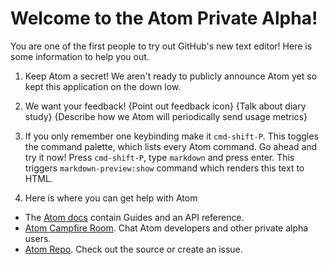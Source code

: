 # Welcome to the Atom Private Alpha!

You are one of the first people to try out GitHub's new text editor! Here is
some information to help you out.

1. Keep Atom a secret! We aren't ready to publicly announce Atom yet so kept
this application on the down low.

2. We want your feedback! {Point out feedback icon} {Talk about diary study}
{Describe how we Atom will periodically send usage metrics}

3. If you only remember one keybinding make it `cmd-shift-P`. This toggles the
command palette, which lists every Atom command. Go ahead and try it now! Press
`cmd-shift-P`, type `markdown` and press enter. This triggers
`markdown-preview:show` command which renders this text to HTML.

4. Here is where you can get help with Atom

  * The [Atom docs](https://www.atom.io/docs/latest/) contain Guides and an API
reference.
  * [Atom Campfire Room](https://github.campfirenow.com/room/582204). Chat Atom
developers and other private alpha users.
  * [Atom Repo](https://github.com/atom/atom). Check out the source or create an issue.
